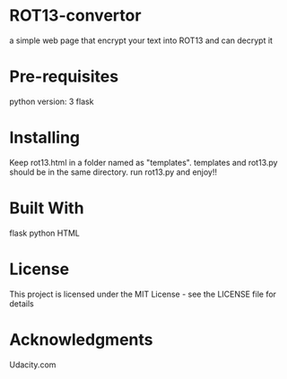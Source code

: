 # ROT13-convertor
a simple web page that encrypt your text into ROT13 and can decrypt it

# Pre-requisites
python version: 3
flask

# Installing
Keep rot13.html in a folder named as "templates". 
templates and rot13.py should be in the same directory.
run rot13.py and enjoy!!

# Built With
flask
python
HTML

# License
This project is licensed under the MIT License - see the LICENSE file for details

# Acknowledgments
Udacity.com 
